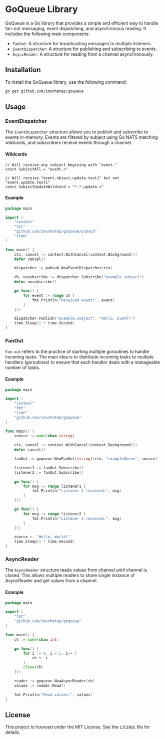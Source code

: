 # GoQueue Library

GoQueue is a Go library that provides a simple and efficient way to handle fan-out messaging, event dispatching, and asynchronous reading. It includes the following main components:

- `FanOut`: A structure for broadcasting messages to multiple listeners.
- `EventDispatcher`: A structure for publishing and subscribing to events.
- `AsyncReader`: A structure for reading from a channel asynchronously.

## Installation

To install the GoQueue library, use the following command:

```sh
go get github.com/imunhatep/goqueue
```

## Usage

### EventDispatcher

The `EventDispatcher` structure allows you to publish and subscribe to events in-memory. Events are filtered by subject using Go NATS matching wildcards, and subscribers receive events through a channel.

#### Wildcards
```
// Will receive any subject begining with "event."
const SubjectAll = "event.>"

// Will receive "event.object.update.test1" but not "event.update.test1"  
const SubjectUpdateWildcard = "*.*.update.>"
```

#### Example

```go
package main

import (
	"context"
	"fmt"
	"github.com/imunhatep/goqueue/pubsub"
	"time"
)

func main() {
	ctx, cancel := context.WithCancel(context.Background())
	defer cancel()

	dispatcher := pubsub.NewEventDispatcher(ctx)

	ch, unsubscribe := dispatcher.Subscribe("example.subject")
	defer unsubscribe()

	go func() {
		for event := range ch {
			fmt.Println("Received event:", event)
		}
	}()

	dispatcher.Publish("example.subject", "Hello, Event!")
	time.Sleep(1 * time.Second)
}
```

### FanOut 
`Fan-out` refers to the practice of starting multiple goroutines to handle incoming tasks. The main idea is to distribute incoming tasks to multiple handlers (goroutines) to ensure that each handler deals with a
manageable number of tasks.

#### Example

```go
package main

import (
	"context"
	"fmt"
	"time"
	"github.com/imunhatep/goqueue"
)

func main() {
	source := make(chan string)
	
	ctx, cancel := context.WithCancel(context.Background())
	defer cancel()

	fanOut := goqueue.NewFanOut[string](ctx, "exampleQueue", source)

	listener1 := fanOut.Subscribe()
	listener2 := fanOut.Subscribe()

	go func() {
		for msg := range listener1 {
			fmt.Println("Listener 1 received:", msg)
		}
	}()

	go func() {
		for msg := range listener2 {
			fmt.Println("Listener 2 received:", msg)
		}
	}()

	source <- "Hello, World!"
	time.Sleep(1 * time.Second)
}
```

### AsyncReader
The `AsyncReader` structure reads values from channel until channel is closed. This allows multiple readers to share single instance of AsyncReader and get values from a channel.   

#### Example

```go
package main

import (
	"fmt"
	"github.com/imunhatep/goqueue"
)

func main() {
	ch := make(chan int)

	go func() {
		for i := 0; i < 5; i++ {
			ch <- i
		}
		close(ch)
	}()

	reader := goqueue.NewAsyncReader(ch)
	values := reader.Read()

	fmt.Println("Read values:", values)
}
```

## License

This project is licensed under the MIT License. See the `LICENSE` file for details.